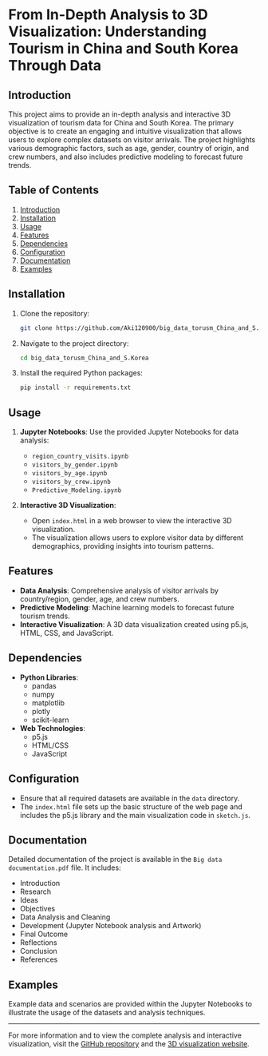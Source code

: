 # From In-Depth Analysis to 3D Visualization: Understanding Tourism in China and South Korea Through Data

## Introduction
This project aims to provide an in-depth analysis and interactive 3D visualization of tourism data for China and South Korea. 
The primary objective is to create an engaging and intuitive visualization that allows users to explore complex datasets on visitor arrivals. 
The project highlights various demographic factors, such as age, gender, country of origin, and crew numbers, and also includes predictive modeling to forecast future trends.

## Table of Contents
1. [Introduction](#introduction)
2. [Installation](#installation)
3. [Usage](#usage)
4. [Features](#features)
5. [Dependencies](#dependencies)
6. [Configuration](#configuration)
7. [Documentation](#documentation)
8. [Examples](#examples)



## Installation
1. Clone the repository:
    ```sh
    git clone https://github.com/Aki120900/big_data_torusm_China_and_S.Korea.git
    ```
2. Navigate to the project directory:
    ```sh
    cd big_data_torusm_China_and_S.Korea
    ```
3. Install the required Python packages:
    ```sh
    pip install -r requirements.txt
    ```

## Usage
1. **Jupyter Notebooks**: Use the provided Jupyter Notebooks for data analysis:
    - `region_country_visits.ipynb`
    - `visitors_by_gender.ipynb`
    - `visitors_by_age.ipynb`
    - `visitors_by_crew.ipynb`
    - `Predictive_Modeling.ipynb`

2. **Interactive 3D Visualization**:
    - Open `index.html` in a web browser to view the interactive 3D visualization.
    - The visualization allows users to explore visitor data by different demographics, providing insights into tourism patterns.

## Features
- **Data Analysis**: Comprehensive analysis of visitor arrivals by country/region, gender, age, and crew numbers.
- **Predictive Modeling**: Machine learning models to forecast future tourism trends.
- **Interactive Visualization**: A 3D data visualization created using p5.js, HTML, CSS, and JavaScript.

## Dependencies
- **Python Libraries**:
    - pandas
    - numpy
    - matplotlib
    - plotly
    - scikit-learn
- **Web Technologies**:
    - p5.js
    - HTML/CSS
    - JavaScript

## Configuration
- Ensure that all required datasets are available in the `data` directory.
- The `index.html` file sets up the basic structure of the web page and includes the p5.js library and the main visualization code in `sketch.js`.

## Documentation
Detailed documentation of the project is available in the `Big data documentation.pdf` file. It includes:
- Introduction
- Research
- Ideas
- Objectives
- Data Analysis and Cleaning
- Development (Jupyter Notebook analysis and Artwork)
- Final Outcome
- Reflections
- Conclusion
- References

## Examples
Example data and scenarios are provided within the Jupyter Notebooks to illustrate the usage of the datasets and analysis techniques.




---

For more information and to view the complete analysis and interactive visualization, 
visit the [GitHub repository](https://github.com/Aki120900/big_data_torusm_China_and_S.Korea) and the [3D visualization website](https://aki120900.github.io/big_data_torusm_China_and_S.Korea/).
